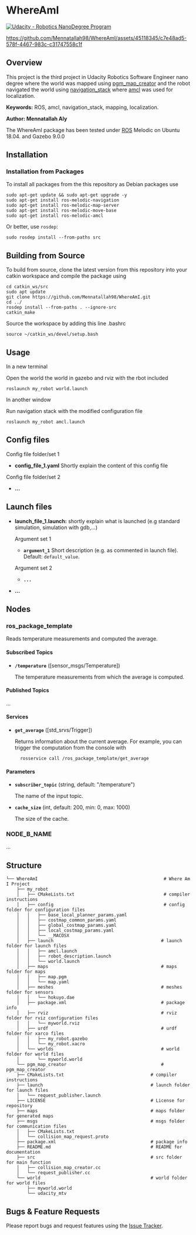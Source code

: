 # WhereAmI
[![Udacity - Robotics NanoDegree Program](https://s3-us-west-1.amazonaws.com/udacity-robotics/Extra+Images/RoboND_flag.png)](https://www.udacity.com/robotics)


https://github.com/Mennatallah98/WhereAmI/assets/45118345/c7e48ad5-578f-4467-983c-c31747558c1f

## Overview

This project is the third project in Udacity Robotics Software Engineer nano degree where the world was mapped using [pgm_map_creator] and the robot navigated the world using [navigation_stack] where [amcl] was used for localization.

**Keywords:** ROS, amcl, navigation_stack, mapping, localization.

**Author: Mennatallah Aly<br />**

The WhereAmI package has been tested under [ROS] Melodic on Ubuntu 18.04. and Gazebo 9.0.0

## Installation

### Installation from Packages

To install all packages from the this repository as Debian packages use

    sudo apt-get update && sudo apt-get upgrade -y
    sudo apt-get install ros-melodic-navigation
    sudo apt-get install ros-melodic-map-server
    sudo apt-get install ros-melodic-move-base
    sudo apt-get install ros-melodic-amcl
    
Or better, use `rosdep`:

	sudo rosdep install --from-paths src

## Building from Source

To build from source, clone the latest version from this repository into your catkin workspace and compile the package using

	cd catkin_ws/src
	sudo apt update
	git clone https://github.com/Mennatallah98/WhereAmI.git
	cd ../
	rosdep install --from-paths . --ignore-src
	catkin_make
	
Source the workspace by adding this line .bashrc

	source ~/catkin_ws/devel/setup.bash

## Usage

In a new terminal

Open the world the world in gazebo and rviz with the rbot included

	roslaunch my_robot world.launch

In another window

Run navigation stack with the modified configuration file

	roslaunch my_robot amcl.launch

## Config files

Config file folder/set 1

* **config_file_1.yaml** Shortly explain the content of this config file

Config file folder/set 2

* **...**

## Launch files

* **launch_file_1.launch:** shortly explain what is launched (e.g standard simulation, simulation with gdb,...)

     Argument set 1

     - **`argument_1`** Short description (e.g. as commented in launch file). Default: `default_value`.

    Argument set 2

    - **`...`**

* **...**

## Nodes

### ros_package_template

Reads temperature measurements and computed the average.


#### Subscribed Topics

* **`/temperature`** ([sensor_msgs/Temperature])

	The temperature measurements from which the average is computed.


#### Published Topics

...


#### Services

* **`get_average`** ([std_srvs/Trigger])

	Returns information about the current average. For example, you can trigger the computation from the console with

		rosservice call /ros_package_template/get_average


#### Parameters

* **`subscriber_topic`** (string, default: "/temperature")

	The name of the input topic.

* **`cache_size`** (int, default: 200, min: 0, max: 1000)

	The size of the cache.


### NODE_B_NAME

...

## Structure

	└── WhereAmI                                                # Where Am I Project
	    ├── my_robot                                                               
	    │   ├── CMakeLists.txt                                  # compiler instructions
	    │   ├── config                                          # config folder for configuration files 
	    │   │   ├── base_local_planner_params.yaml         
	    │   │   ├── costmap_common_params.yaml
	    │   │   ├── global_costmap_params.yaml
	    │   │   ├── local_costmap_params.yaml
	    │   │   └── __MACOSX
	    │   ├── launch                                         # launch folder for launch files  
	    │   │   ├── amcl.launch
	    │   │   ├── robot_description.launch
	    │   │   └── world.launch
	    │   ├── maps                                           # maps folder for maps
	    │   │   ├── map.pgm
	    │   │   └── map.yaml
	    │   ├── meshes                                         # meshes folder for sensors
	    │   │   └── hokuyo.dae
	    │   ├── package.xml                                    # package info
	    │   ├── rviz                                           # rviz folder for rviz configuration files
	    │   │   └── myworld.rviz
	    │   ├── urdf                                           # urdf folder for xarco files
	    │   │   ├── my_robot.gazebo
	    │   │   └── my_robot.xacro
	    │   └── worlds                                         # world folder for world files
	    │       └── myworld.world
	    └── pgm_map_creator                                    # pgm_map_creator 
		├── CMakeLists.txt                                 # compiler instructions
		├── launch                                         # launch folder for launch files 
		│   └── request_publisher.launch
		├── LICENSE                                        # License for repository
		├── maps                                           # maps folder for generated maps
		├── msgs                                           # msgs folder for communication files
		│   ├── CMakeLists.txt
		│   └── collision_map_request.proto
		├── package.xml                                    # package info
		├── README.md                                      # README for documentation
		├── src                                            # src folder for main function
		│   ├── collision_map_creator.cc               
		│   └── request_publisher.cc
		└── world                                          # world folder for world files
		    ├── myworld.world
		    └── udacity_mtv





## Bugs & Feature Requests

Please report bugs and request features using the [Issue Tracker](https://github.com/ethz-asl/ros_best_practices/issues).


[ROS]: http://www.ros.org
[rviz]: http://wiki.ros.org/rviz
[Eigen]: http://eigen.tuxfamily.org
[amcl]: http://wiki.ros.org/amcl
[pgm_map_creator]: https://github.com/udacity/pgm_map_creator.git
[navigation_stack]: http://wiki.ros.org/navigation/Tutorials/RobotSetup
